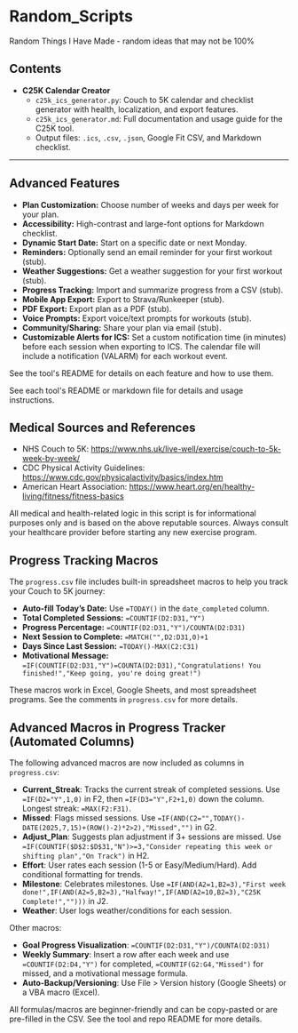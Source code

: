 # Random_Scripts

Random Things I Have Made - random ideas that may not be 100%

## Contents

- **C25K Calendar Creator**
  - `c25k_ics_generator.py`: Couch to 5K calendar and checklist generator with health, localization, and export features.
  - `c25k_ics_generator.md`: Full documentation and usage guide for the C25K tool.
  - Output files: `.ics`, `.csv`, `.json`, Google Fit CSV, and Markdown checklist.

---

## Advanced Features

- **Plan Customization:** Choose number of weeks and days per week for your plan.
- **Accessibility:** High-contrast and large-font options for Markdown checklist.
- **Dynamic Start Date:** Start on a specific date or next Monday.
- **Reminders:** Optionally send an email reminder for your first workout (stub).
- **Weather Suggestions:** Get a weather suggestion for your first workout (stub).
- **Progress Tracking:** Import and summarize progress from a CSV (stub).
- **Mobile App Export:** Export to Strava/Runkeeper (stub).
- **PDF Export:** Export plan as a PDF (stub).
- **Voice Prompts:** Export voice/text prompts for workouts (stub).
- **Community/Sharing:** Share your plan via email (stub).
- **Customizable Alerts for ICS:** Set a custom notification time (in minutes) before each session when exporting to ICS. The calendar file will include a notification (VALARM) for each workout event.

See the tool's README for details on each feature and how to use them.

See each tool's README or markdown file for details and usage instructions.

## Medical Sources and References

- NHS Couch to 5K: https://www.nhs.uk/live-well/exercise/couch-to-5k-week-by-week/
- CDC Physical Activity Guidelines: https://www.cdc.gov/physicalactivity/basics/index.htm
- American Heart Association: https://www.heart.org/en/healthy-living/fitness/fitness-basics

All medical and health-related logic in this script is for informational purposes only and is based on the above reputable sources. Always consult your healthcare provider before starting any new exercise program.

## Progress Tracking Macros

The `progress.csv` file includes built-in spreadsheet macros to help you track your Couch to 5K journey:

- **Auto-fill Today’s Date:** Use `=TODAY()` in the `date_completed` column.
- **Total Completed Sessions:** `=COUNTIF(D2:D31,"Y")`
- **Progress Percentage:** `=COUNTIF(D2:D31,"Y")/COUNTA(D2:D31)`
- **Next Session to Complete:** `=MATCH("",D2:D31,0)+1`
- **Days Since Last Session:** `=TODAY()-MAX(C2:C31)`
- **Motivational Message:** `=IF(COUNTIF(D2:D31,"Y")=COUNTA(D2:D31),"Congratulations! You finished!","Keep going, you're doing great!")`

These macros work in Excel, Google Sheets, and most spreadsheet programs. See the comments in `progress.csv` for more details.

## Advanced Macros in Progress Tracker (Automated Columns)

The following advanced macros are now included as columns in `progress.csv`:

- **Current_Streak**: Tracks the current streak of completed sessions. Use `=IF(D2="Y",1,0)` in F2, then `=IF(D3="Y",F2+1,0)` down the column. Longest streak: `=MAX(F2:F31)`.
- **Missed**: Flags missed sessions. Use `=IF(AND(C2="",TODAY()-DATE(2025,7,15)+(ROW()-2)*2>2),"Missed","")` in G2.
- **Adjust_Plan**: Suggests plan adjustment if 3+ sessions are missed. Use `=IF(COUNTIF($D$2:$D$31,"N")>=3,"Consider repeating this week or shifting plan","On Track")` in H2.
- **Effort**: User rates each session (1-5 or Easy/Medium/Hard). Add conditional formatting for trends.
- **Milestone**: Celebrates milestones. Use `=IF(AND(A2=1,B2=3),"First week done!",IF(AND(A2=5,B2=3),"Halfway!",IF(AND(A2=10,B2=3),"C25K Complete!","")))` in J2.
- **Weather**: User logs weather/conditions for each session.

Other macros:

- **Goal Progress Visualization**: `=COUNTIF(D2:D31,"Y")/COUNTA(D2:D31)`
- **Weekly Summary**: Insert a row after each week and use `=COUNTIF(D2:D4,"Y")` for completed, `=COUNTIF(G2:G4,"Missed")` for missed, and a motivational message formula.
- **Auto-Backup/Versioning**: Use File > Version history (Google Sheets) or a VBA macro (Excel).

All formulas/macros are beginner-friendly and can be copy-pasted or are pre-filled in the CSV. See the tool and repo README for more details.
